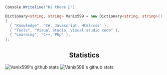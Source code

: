 ```csharp
Console.Writeline("Hi there 👋");

Dictionary<string, string> Vanix599 = new Dictionary<string, string>()
{
  { "Knowledge", "C#, Javascript, Html/css" },
  { "Tools", "Visual Studio, Visual studio code" },
  { "Learning", "C++, Php" },
};
```

<h2 align="center">Statistics</h2>

![Vanix599's github stats](https://github-readme-stats.vercel.app/api?username=Vanix599&show_icons=false&theme=tokyonight)
![Vanix599's github stats](https://github-readme-stats.vercel.app/api/top-langs/?username=Vanix599&layout=compact&theme=tokyonight) 


